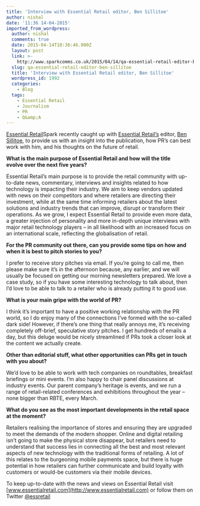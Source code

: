 ```yaml
---
title: 'Interview with Essential Retail editor, Ben Sillitoe'
author: nishal
date: '11:36 14-04-2015'
imported_from_wordpress:
  author: nishal
  comments: true
  date: 2015-04-14T10:36:46.000Z
  layout: post
  link: >-
    http://www.sparkcomms.co.uk/2015/04/14/qa-essential-retail-editor-ben-sillitoe/
  slug: qa-essential-retail-editor-ben-sillitoe
  title: 'Interview with Essential Retail editor, Ben Sillitoe'
  wordpress_id: 1992
  categories:
    - Blog
  tags:
    - Essential Retail
    - Journalism
    - PR
    - Q&amp;A
---
```


[Essential Retail](Essential-Retail-300x100.jpg)Spark recently caught up with [Essential Retail’s](http://www.essentialretail.com) editor, [Ben Sillitoe](https://twitter.com/bsillitoe), to provide us with an insight into the publication, how PR’s can best work with him, and his thoughts on the future of retail.  

**What is the main purpose of Essential Retail ****and**** how w****ill the**** title evolve over the next five years?**

Essential Retail’s main purpose is to provide the retail community with up-to-date news, commentary, interviews and insights related to how technology is impacting their industry. We aim to keep vendors updated with news on their competitors and where retailers are directing their investment, while at the same time informing retailers about the latest solutions and industry trends that can improve, disrupt or transform their operations. As we grow, I expect Essential Retail to provide even more data, a greater injection of personality and more in-depth unique interviews with major retail technology players – in all likelihood with an increased focus on an international scale, reflecting the globalisation of retail.

**For the PR community out there, can you provide some tips on how and when it is best to pitch stories to you?**

I prefer to receive story pitches via email. If you’re going to call me, then please make sure it’s in the afternoon because, any earlier, and we will usually be focused on getting our morning newsletters prepared. We love a case study, so if you have some interesting technology to talk about, then I’d love to be able to talk to a retailer who is already putting it to good use.

**What is your main gripe with the world of PR?**

I think it’s important to have a positive working relationship with the PR world, so I do enjoy many of the connections I’ve formed with the so-called dark side! However, if there’s one thing that really annoys me, it’s receiving completely off-brief, speculative story pitches. I get hundreds of emails a day, but this deluge would be nicely streamlined if PRs took a closer look at the content we actually create.

**Other than editorial stuff, what other opportunities can PRs get in touch with you about?**

We’d love to be able to work with tech companies on roundtables, breakfast briefings or mini events. I’m also happy to chair panel discussions at industry events. Our parent company’s heritage is events, and we run a range of retail-related conferences and exhibitions throughout the year – none bigger than RBTE, every March.

**What do you see as the most important developments in the retail space at the moment?**

Retailers realising the importance of stores and ensuring they are upgraded to meet the demands of the modern shopper. Online and digital retailing isn’t going to make the physical store disappear, but retailers need to understand that success lies in connecting all the best and most relevant aspects of new technology with the traditional forms of retailing. A lot of this relates to the burgeoning mobile payments space, but there is huge potential in how retailers can further communicate and build loyalty with customers or would-be customers via their mobile devices.

To keep up-to-date with the news and views on Essential Retail visit [www.essentialretail.com](http://www.essentialretail.com) or follow them on Twitter [@essretail](https://twitter.com/essretail)
